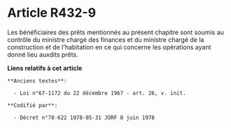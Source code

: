 # Article R432-9

Les bénéficiaires des prêts mentionnés au présent chapitre sont soumis au contrôle du ministre chargé des finances et du
ministre chargé de la construction et de l'habitation en ce qui concerne les opérations ayant donné lieu auxdits prêts.

**Liens relatifs à cet article**

	**Anciens textes**:

	  - Loi n°67-1172 du 22 décembre 1967 - art. 26, v. init.

	**Codifié par**:

	  - Décret n°78-622 1978-05-31 JORF 8 juin 1978
